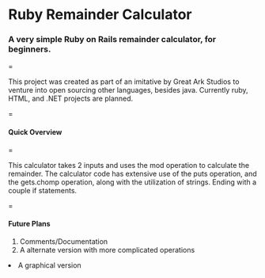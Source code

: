Ruby Remainder Calculator 
===============
<H3>A very simple Ruby on Rails remainder calculator, for beginners. </h3>
=
<P>This project was created as part of an imitative by Great Ark Studios to venture into open sourcing other languages, besides java. Currently ruby, HTML, and .NET projects are planned. </p>
=
<H4>Quick Overview</h4>
=
<P>This calculator takes 2 inputs and uses the mod operation to calculate the remainder. The calculator code has extensive use of the puts operation, and the gets.chomp operation, along with the utilization of strings. Ending with a couple if statements.</p>
=

<H4>Future Plans</h4> 
<p>
<Ol>
<Li>Comments/Documentation</li>
<Li>A alternate version with more complicated operations </ol>
<LiA if else version </li>
<Li>A graphical version</li> 
</ol>
</p>
